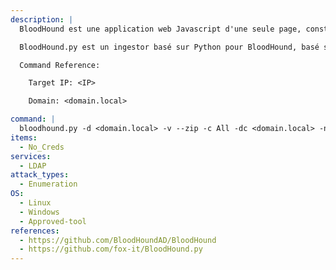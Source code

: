 ```yaml
---
description: |
  BloodHound est une application web Javascript d'une seule page, construite sur Linkurious, compilée avec Electron, avec une base de données Neo4j alimentée par un collecteur de données. BloodHound utilise la théorie des graphes pour révéler les relations cachées et souvent involontaires au sein d'un environnement Active Directory. Les attaquants peuvent utiliser BloodHound pour identifier facilement des chemins d'attaque très complexes qui seraient autrement impossibles à identifier rapidement. Les défenseurs peuvent utiliser BloodHound pour identifier et éliminer ces mêmes chemins d'attaque. Les équipes bleues et rouges peuvent utiliser BloodHound pour mieux comprendre les relations de privilèges dans un environnement Active Directory.

  BloodHound.py est un ingestor basé sur Python pour BloodHound, basé sur Impacket. Il vous permet de collecter à distance des données pour BloodHound en interrogeant LDAP.

  Command Reference:

  	Target IP: <IP>

  	Domain: <domain.local>

command: |
  bloodhound.py -d <domain.local> -v --zip -c All -dc <domain.local> -ns <IP>
items:
  - No_Creds
services:
  - LDAP
attack_types:
  - Enumeration
OS:
  - Linux
  - Windows
  - Approved-tool
references:
  - https://github.com/BloodHoundAD/BloodHound
  - https://github.com/fox-it/BloodHound.py
---
```

